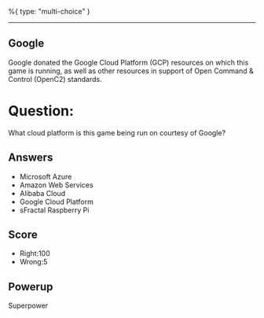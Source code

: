 %{
 type: "multi-choice"
}

---
## Google
Google donated the Google Cloud Platform (GCP) resources
on which this game is running,
as well as other resources in support of
Open Command & Control (OpenC2) standards.

# Question:
What cloud platform is this game being run on courtesy of Google?

## Answers
- Microsoft Azure
- Amazon Web Services
- Alibaba Cloud
- Google Cloud Platform
- sFractal Raspberry Pi

## Score
- Right:100
- Wrong:5

## Powerup
Superpower
